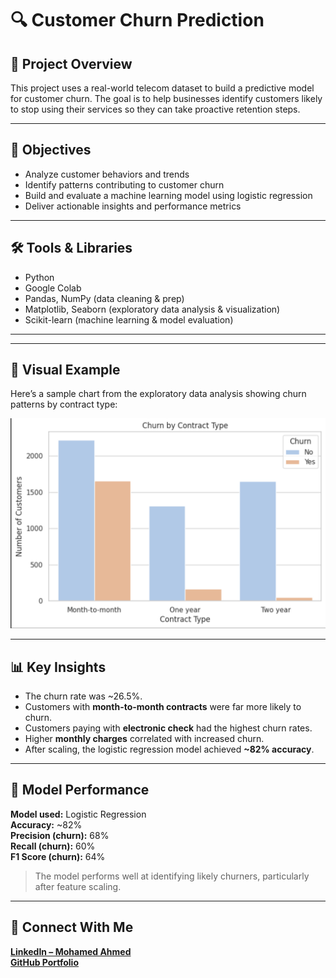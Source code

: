 # 🔍 Customer Churn Prediction

## 📌 Project Overview  
This project uses a real-world telecom dataset to build a predictive model for customer churn. The goal is to help businesses identify customers likely to stop using their services so they can take proactive retention steps.

---

## 🎯 Objectives  
- Analyze customer behaviors and trends
- Identify patterns contributing to customer churn
- Build and evaluate a machine learning model using logistic regression
- Deliver actionable insights and performance metrics

---

## 🛠️ Tools & Libraries  
- Python  
- Google Colab  
- Pandas, NumPy (data cleaning & prep)  
- Matplotlib, Seaborn (exploratory data analysis & visualization)  
- Scikit-learn (machine learning & model evaluation)

---

---

## 📸 Visual Example

Here’s a sample chart from the exploratory data analysis showing churn patterns by contract type:

![Churn by Contract Type](Data%20Visualizations/Churn_by_ContractType.png)

---

## 📊 Key Insights  
- The churn rate was ~26.5%.
- Customers with **month-to-month contracts** were far more likely to churn.
- Customers paying with **electronic check** had the highest churn rates.
- Higher **monthly charges** correlated with increased churn.
- After scaling, the logistic regression model achieved **~82% accuracy**.

---

## 🤖 Model Performance  
**Model used:** Logistic Regression  
**Accuracy:** ~82%  
**Precision (churn):** 68%  
**Recall (churn):** 60%  
**F1 Score (churn):** 64%  

> The model performs well at identifying likely churners, particularly after feature scaling.

---

## 🔗 Connect With Me  
**[LinkedIn – Mohamed Ahmed](https://www.linkedin.com/in/mohamed-ahmed-6a35711ba/)**  
**[GitHub Portfolio](https://github.com/Mohamed-Ahmed-Data)**


